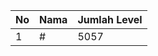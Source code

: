 | No | Nama            | Jumlah Level |
|----|-----------------|--------------|
| 1  | #    |    5057        |

